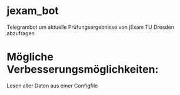 # jexam_bot
Telegrambot um aktuelle Prüfungsergebnisse von jExam TU Dresden abzufragen

# Mögliche Verbesserungsmöglichkeiten:
Lesen aller Daten aus einer Configfile
